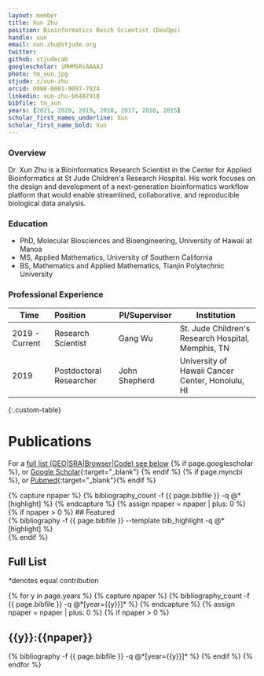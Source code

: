 ```yaml
---
layout: member
title: Xun Zhu
position: Bioinformatics Resch Scientist (DevOps)
handle: xun
email: xun.zhu@stjude.org
twitter:
github: stjudecab
googlescholar: iMHMSRsAAAAJ
photo: tm_xun.jpg
stjude: z/xun-zhu
orcid: 0000-0001-9097-7824
linkedin: xun-zhu-b6487918
bibfile: tm_xun
years: [2021, 2020, 2019, 2018, 2017, 2016, 2015]
scholar_first_names_underline: Xun
scholar_first_name_bold: Xun
---
```


### Overview
Dr. Xun Zhu is a Bioinformatics Research Scientist in the Center for Applied Bioinformatics at St Jude Children's Research Hospital. His work focuses on the design and development of a next-generation bioinformatics workflow platform that would enable streamlined, collaborative, and reproducible biological data analysis.

### Education
- PhD, Molecular Biosciences and Bioengineering, University of Hawaii at Manoa
- MS, Applied Mathematics, University of Southern California
- BS, Mathematics and Applied Mathematics, Tianjin Polytechnic University

### Professional Experience

Time        | Position                   | PI/Supervisor    | Institution                                   |
----------- | :-----------               | -----------      | -----------                                   |
2019 - Current | Research Scientist         | Gang Wu          | St. Jude Children's Research Hospital, Memphis, TN         |
2019        | Postdoctoral Researcher    | John Shepherd    | University of Hawaii Cancer Center, Honolulu, HI |
{:.custom-table}

<!--more-->

# Publications

For a [full list (GEO\|SRA\|Browser\|Code) see below](#full-list)
{% if page.googlescholar %}, or [Google Scholar](https://scholar.google.com/citations?user={{page.googlescholar}}){:target="_blank"}
{% endif %} {% if page.myncbi %}, or [Pubmed](https://www.ncbi.nlm.nih.gov/myncbi/{{page.myncbi}}/bibliography/public/){:target="_blank"}{% endif %}


<div class="row">
  {% capture npaper %}
    {% bibliography_count -f {{ page.bibfile }} -q @*[highlight] %}
  {% endcapture %}
  {% assign npaper = npaper | plus: 0 %}
  {% if npaper > 0 %}
## Featured

<div class="publications_highlight">
  {% bibliography -f {{ page.bibfile }} --template bib_highlight -q @*[highlight] %}
</div>
{% endif %}

</div>

## Full List

<nobr><em>*</em>denotes equal contribution</nobr>
<div class="publications">
{% for y in page.years %}
  {% capture npaper %}
    {% bibliography_count -f {{ page.bibfile }} -q @*[year={{y}}]* %}
  {% endcapture %}
  {% assign npaper = npaper | plus: 0 %}
  {% if npaper > 0 %}
  <h2 class="year">{{y}}:{{npaper}}</h2>
  {% bibliography -f {{ page.bibfile }} -q @*[year={{y}}]* %}
  {% endif %}
{% endfor %}
</div>
